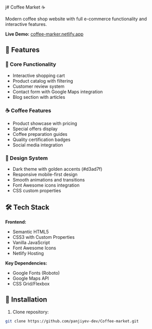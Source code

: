 j# Coffee Market ☕

Modern coffee shop website with full e-commerce functionality and interactive features.

**Live Demo:** [coffee-marker.netlify.app](https://coffee-marker.netlify.app/)

## 🌟 Features

### 🛒 Core Functionality
- Interactive shopping cart
- Product catalog with filtering
- Customer review system
- Contact form with Google Maps integration
- Blog section with articles

### ☕ Coffee Features
- Product showcase with pricing
- Special offers display
- Coffee preparation guides
- Quality certification badges
- Social media integration

### 🎨 Design System
- Dark theme with golden accents (#d3ad7f)
- Responsive mobile-first design
- Smooth animations and transitions
- Font Awesome icons integration
- CSS custom properties

## 🛠️ Tech Stack

**Frontend:**
- Semantic HTML5
- CSS3 with Custom Properties
- Vanilla JavaScript
- Font Awesome Icons
- Netlify Hosting

**Key Dependencies:**
- Google Fonts (Roboto)
- Google Maps API
- CSS Grid/Flexbox

## 🚀 Installation

1. Clone repository:
```bash
git clone https://github.com/panjiyev-dev/Coffee-market.git
